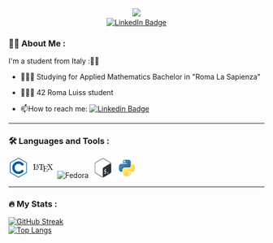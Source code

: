 <div id="header" align="center">
  <img src="https://media.giphy.com/media/M9gbBd9nbDrOTu1Mqx/giphy.gif" width="100"/>
</div>
<div id="badges" align="center">
  <a href="https://www.linkedin.com/in/federico-de-sisti-4b1782181/">
    <img src="https://img.shields.io/badge/LinkedIn-blue?style=for-the-badge&logo=linkedin&logoColor=white" alt="LinkedIn Badge"/>
  </a>
</div>

### :technologist: About Me :
I'm a student from Italy :🤌🏻

- 👨🏻‍🏫 Studying for Applied Mathematics Bachelor in "Roma La Sapienza"

- 👨🏻‍🎓 42 Roma Luiss student

- :mailbox:How to reach me: [![Linkedin Badge](https://img.shields.io/badge/LinkedIn-blue?style=for-the-badge&logo=linkedin&logoColor=white)](https://www.linkedin.com/in/federico-de-sisti-4b1782181/)

---

### :hammer_and_wrench: Languages and Tools :
<Div>
  <img src="https://raw.githubusercontent.com/devicons/devicon/6910f0503efdd315c8f9b858234310c06e04d9c0/icons/c/c-line.svg" title="C" alt="C" width="40" height="40"/>&nbsp;
  <img src="https://raw.githubusercontent.com/devicons/devicon/6910f0503efdd315c8f9b858234310c06e04d9c0/icons/latex/latex-original.svg" title="LaTeX" alt="LaTeX" width="40" height="40"/>&nbsp;
   <img src="https://cdn.jsdelivr.net/gh/devicons/devicon@latest/icons/fedora/fedora-original.svg" title="Fedora" alt="Fedora" width="40" height="40"/>&nbsp;
  <img src="https://raw.githubusercontent.com/devicons/devicon/6910f0503efdd315c8f9b858234310c06e04d9c0/icons/bash/bash-plain.svg" title="Bash" alt="Bash" width="40" height="40"/>&nbsp;
  <img src="https://raw.githubusercontent.com/devicons/devicon/6910f0503efdd315c8f9b858234310c06e04d9c0/icons/python/python-original.svg" title="Python" alt="Python" width="40" height="40"/>&nbsp;
</Div>

---

### :fire: My Stats :
[![GitHub Streak](http://github-readme-streak-stats.herokuapp.com?user=xklams&theme=dark&background=000000)](https://git.io/streak-stats)
<br>
[![Top Langs](https://github-readme-stats.vercel.app/api/top-langs/?username=xklams&layout=compact&theme=vision-friendly-dark)](https://github.com/anuraghazra/github-readme-stats)

